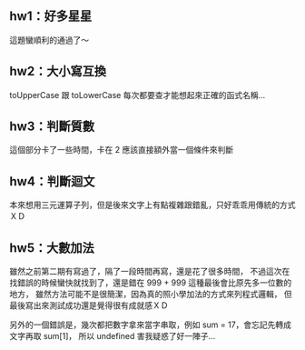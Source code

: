 ## hw1：好多星星
這題蠻順利的通過了～

## hw2：大小寫互換
toUpperCase 跟 toLowerCase 每次都要查才能想起來正確的函式名稱...

## hw3：判斷質數
這個部分卡了一些時間，卡在 2 應該直接額外當一個條件來判斷

## hw4：判斷迴文
本來想用三元運算子列，但是後來文字上有點複雜跟錯亂，只好乖乖用傳統的方式ＸＤ

## hw5：大數加法
雖然之前第二期有寫過了，隔了一段時間再寫，還是花了很多時間，
不過這次在找錯誤的時候蠻快就找到了，還是錯在 999 + 999 這種最後會比原先多一位數的地方，
雖然方法可能不是很簡潔，因為真的照小學加法的方式來列程式邏輯，
但最後寫出來測試成功還是覺得很有成就感ＸＤ

另外的一個錯誤是，幾次都把數字拿來當字串取，例如 sum = 17，會忘記先轉成文字再取 sum[1]，
所以 undefined 害我疑惑了好一陣子...